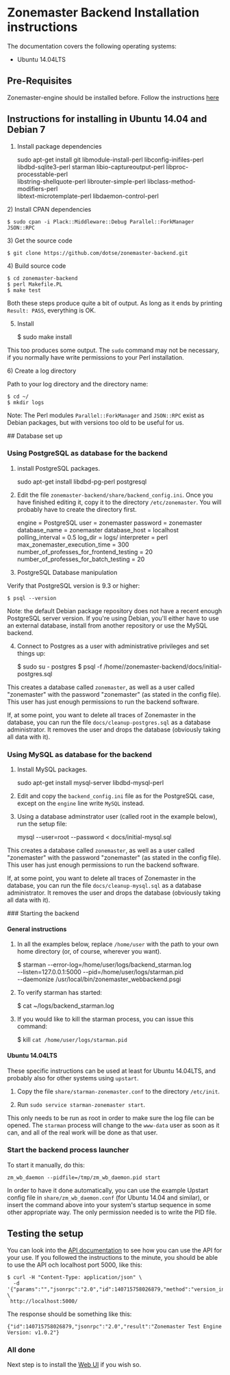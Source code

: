 # Zonemaster Backend Installation instructions

The documentation covers the following operating systems:

 * Ubuntu 14.04LTS

## Pre-Requisites

Zonemaster-engine should be installed before. Follow the instructions
[here](https://github.com/dotse/zonemaster/blob/master/docs/documentation/installation.md)

## Instructions for installing in Ubuntu 14.04 and Debian 7

1) Install package dependencies

    sudo apt-get install git libmodule-install-perl libconfig-inifiles-perl \
    libdbd-sqlite3-perl starman libio-captureoutput-perl libproc-processtable-perl \
    libstring-shellquote-perl librouter-simple-perl libclass-method-modifiers-perl \
    libtext-microtemplate-perl libdaemon-control-perl

2) Install CPAN dependencies

    $ sudo cpan -i Plack::Middleware::Debug Parallel::ForkManager JSON::RPC

3) Get the source code

    $ git clone https://github.com/dotse/zonemaster-backend.git

4) Build source code

    $ cd zonemaster-backend
    $ perl Makefile.PL
    $ make test

Both these steps produce quite a bit of output. As long as it ends by
printing `Result: PASS`, everything is OK.

5) Install 

    $ sudo make install

This too produces some output. The `sudo` command may not be necessary,
if you normally have write permissions to your Perl installation.

6) Create a log directory

Path to your log directory and the directory name:

    $ cd ~/
    $ mkdir logs

Note: The Perl modules `Parallel::ForkManager` and `JSON::RPC` exist as Debian packages, but with versions too old to be useful for us.

## Database set up

### Using PostgreSQL as database for the backend

1) install PostgreSQL packages.

    sudo apt-get install libdbd-pg-perl postgresql

2) Edit the file `zonemaster-backend/share/backend_config.ini`. Once you have
finished editing it, copy it to the directory `/etc/zonemaster`. You will
probably have to create the directory first.

    engine           = PostgreSQL
    user             = zonemaster
    password         = zonemaster
    database_name    = zonemaster
    database_host    = localhost
    polling_interval = 0.5
    log_dir          = logs/
    interpreter      = perl
    max_zonemaster_execution_time   = 300
    number_of_professes_for_frontend_testing  = 20
    number_of_professes_for_batch_testing     = 20

3) PostgreSQL Database manipulation

Verify that PostgreSQL version is 9.3 or higher:

    $ psql --version

Note: the default Debian package repository does not have a recent enough PostgreSQL server version. If you're using Debian, you'll either have to use an external database, install from another repository or use the MySQL backend.

4) Connect to Postgres as a user with administrative privileges and set things up:

    $ sudo su - postgres
    $ psql -f /home/<user>/zonemaster-backend/docs/initial-postgres.sql

This creates a database called `zonemaster`, as well as a user called "zonemaster" with the password "zonemaster" (as stated in the config file). This user has just enough permissions to run the backend software.

If, at some point, you want to delete all traces of Zonemaster in the database, you can run the file `docs/cleanup-postgres.sql` as a database administrator. It removes the user and drops the database (obviously taking all data with it).

### Using MySQL as database for the backend

1) Install MySQL packages.

    sudo apt-get install mysql-server libdbd-mysql-perl

2) Edit and copy the `backend_config.ini` file as for the PostgreSQL case, except on the `engine` line write `MySQL` instead.

3) Using a database adminstrator user (called root in the example below), run the setup file:
    
    mysql --user=root --password < docs/initial-mysql.sql
    
This creates a database called `zonemaster`, as well as a user called "zonemaster" with the password "zonemaster" (as stated in the config file). This user has just enough permissions to run the backend software.

If, at some point, you want to delete all traces of Zonemaster in the database, you can run the file `docs/cleanup-mysql.sql` as a database administrator. It removes the user and drops the database (obviously taking all data with it).

### Starting the backend

#### General instructions

1) In all the examples below, replace `/home/user` with the path to your own home
directory (or, of course, wherever you want).

    $ starman --error-log=/home/user/logs/backend_starman.log \
      --listen=127.0.0.1:5000 --pid=/home/user/logs/starman.pid \
      --daemonize /usr/local/bin/zonemaster_webbackend.psgi

2) To verify starman has started:

    $ cat ~/logs/backend_starman.log

3) If you would like to kill the starman process, you can issue this command:

    $ kill `cat /home/user/logs/starman.pid`

#### Ubuntu 14.04LTS

These specific instructions can be used at least for Ubuntu 14.04LTS, and probably also for other systems using `upstart`.

1) Copy the file `share/starman-zonemaster.conf` to the directory `/etc/init`.

2) Run `sudo service starman-zonemaster start`.

This only needs to be run as root in order to make sure the log file can be opened. The `starman` process will change to the `www-data` user as soon as it can, and all of the real work will be done as that user.

### Start the backend process launcher

To start it manually, do this:

    zm_wb_daemon --pidfile=/tmp/zm_wb_daemon.pid start

In order to have it done automatically, you can use the example Upstart config file in `share/zm_wb_daemon.conf` (for Ubuntu 14.04 and similar), or insert the command above into your system's startup sequence in some other appropriate way. The only permission needed is to write the PID file.

## Testing the setup

You can look into the [API documentation](API.md) to see how you can use the
API for your use. If you followed the instructions to the minute, you should
be able to use the API och localhost port 5000, like this:

    $ curl -H "Content-Type: application/json" \
      -d '{"params":"","jsonrpc":"2.0","id":140715758026879,"method":"version_info"}' \
     http://localhost:5000/

The response should be something like this:

    {"id":140715758026879,"jsonrpc":"2.0","result":"Zonemaster Test Engine Version: v1.0.2"}

### All done


Next step is to install the [Web UI](https://github.com/dotse/zonemaster-gui/blob/master/Zonemaster_Dancer/Doc/zonemaster-frontend-installation-instructions.md) if you wish so.


